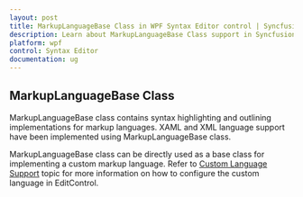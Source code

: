 ```yaml
---
layout: post
title: MarkupLanguageBase Class in WPF Syntax Editor control | Syncfusion
description: Learn about MarkupLanguageBase Class support in Syncfusion Essential Studio WPF Syntax Editor control, its elements and more.
platform: wpf
control: Syntax Editor
documentation: ug
---
```


## MarkupLanguageBase Class

MarkupLanguageBase class contains syntax highlighting and outlining implementations for markup languages. XAML and XML language support have been implemented using MarkupLanguageBase class.

MarkupLanguageBase class can be directly used as a base class for implementing a custom markup language. Refer to [Custom Language Support](https://help.syncfusion.com/wpf/syntaxeditor/language-support/custom-language-support) topic for more information on how to configure the custom language in EditControl.


